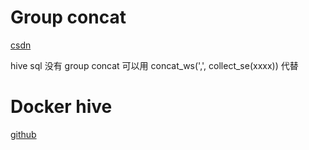 
# Group concat

[csdn](https://blog.csdn.net/qq_36039236/article/details/115629639 ":)")

hive sql 没有 group concat 可以用 concat_ws(',', collect_se(xxxx)) 代替


# Docker hive

[github](https://github.com/big-data-europe/docker-hive ":)")



